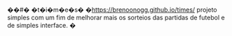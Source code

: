 ��#� �t�i�m�e�s�
�https://brenoonogg.github.io/times/
projeto simples com um fim de melhorar mais os sorteios das partidas de futebol e de simples interface. 
�
